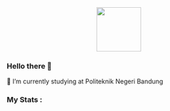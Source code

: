 <div id="header" align="center">
  <img src="https://media.giphy.com/media/Ll22OhMLAlVDb8UQWe/giphy.gif" width="100"/>
</div>

### Hello there 👋
🔭 I’m currently studying at Politeknik Negeri Bandung

### My Stats :
<a href="https://github.com/kristandy/github-readme-stats">
  <img align="center" src"https://github-readme-stats.vercel.app/api/top-langs/?username=kristandy&layout=donut&theme=radical" />
  
</a>


<!--
**kristandy/kristandy** is a ✨ _special_ ✨ repository because its `README.md` (this file) appears on your GitHub profile.

Here are some ideas to get you started:

- 🌱 I’m currently learning ...
- 👯 I’m looking to collaborate on ...
- 🤔 I’m looking for help with ...
- 💬 Ask me about ...
- 📫 How to reach me: ...
- 😄 Pronouns: ...
- ⚡ Fun fact: ...
-->
